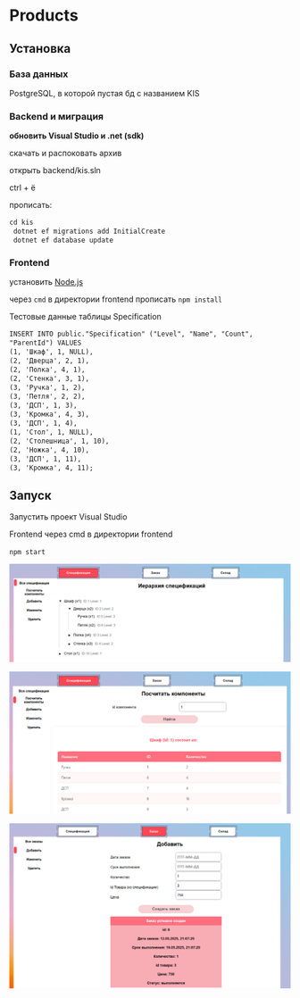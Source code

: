 # Products
## Установка
### База данных
PostgreSQL, в которой пустая бд с названием KIS

### Backend и миграция
**обновить Visual Studio и .net (sdk)**

скачать и распоковать архив

открыть backend/kis.sln

ctrl + ё

прописать:
``` 
cd kis
 dotnet ef migrations add InitialCreate
 dotnet ef database update
```
### Frontend
установить [Node.js](https://nodejs.org/en/download)

через `cmd` в директории frontend прописать
`npm install`

Тестовые данные таблицы Specification

```
INSERT INTO public."Specification" ("Level", "Name", "Count", "ParentId") VALUES
(1, 'Шкаф', 1, NULL),
(2, 'Дверца', 2, 1),
(2, 'Полка', 4, 1),
(2, 'Стенка', 3, 1),
(3, 'Ручка', 1, 2),
(3, 'Петля', 2, 2),
(3, 'ДСП', 1, 3),
(3, 'Кромка', 4, 3),
(3, 'ДСП', 1, 4),
(1, 'Стол', 1, NULL),
(2, 'Столешница', 1, 10),
(2, 'Ножка', 4, 10),
(3, 'ДСП', 1, 11),
(3, 'Кромка', 4, 11);
```

## Запуск
Запустить проект Visual Studio


Frontend через cmd в директории frontend

`npm start`



![1](img/1.png)

![2](img/2.png)

![3](img/3.png)